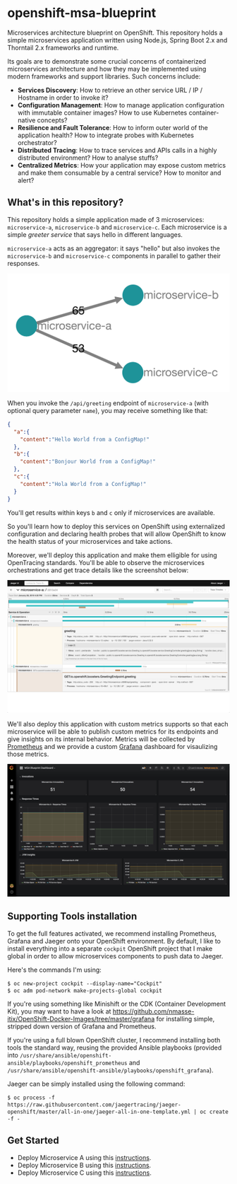 # openshift-msa-blueprint

Microservices architecture blueprint on OpenShift. This repository holds a simple microservices application written using Node.js, Spring Boot 2.x and Thorntail 2.x frameworks and runtime.

Its goals are to demonstrate some crucial concerns of containerized microservices architecture and how they may be implemented using modern frameworks and support libraries. Such concerns include:
* **Services Discovery**: How to retrieve an other service URL / IP / Hostname in order to invoke it?
* **Configuration Management**: How to manage application configuration with immutable container images? How to use Kubernetes container-native concepts?
* **Resilience and Fault Tolerance**: How to inform outer world of the application health? How to integrate probes with Kubernetes orchestrator?
* **Distributed Tracing**: How to trace services and APIs calls in a highly distributed environment? How to analyse stuffs?
* **Centralized Metrics**: How your application may expose custom metrics and make them consumable by a central service? How to monitor and alert?

## What's in this repository?

This repository holds a simple application made of 3 microservices: `microservice-a`, `microservice-b` and `microservice-c`. Each microservice is a simple *greeter service* that says hello in different languages.

`microservice-a` acts as an aggregator: it says "hello" but also invokes the `microservice-b` and `microservice-c` components in parallel to gather their responses.

![Microservices](microservices.png)

When you invoke the `/api/greeting` endpoint of `microservice-a` (with optional query parameter `name`), you may receive something like that:

```json
{
  "a":{
    "content":"Hello World from a ConfigMap!"
  },
  "b":{
    "content":"Bonjour World from a ConfigMap!"
  },
  "c":{
    "content":"Hola World from a ConfigMap!"
  }
}
```

You'll get results within keys `b` and `c` only if microservices are available.

So you'll learn how to deploy this services on OpenShift using externalized configuration and declaring health probes that will allow OpenShift to know the health status of your microservices and take actions.

Moreover, we'll deploy this application and make them elligible for using OpenTracing standards. You'll be able to observe the microservices orchestrations and get trace details like the screenshot below:

![Distributed tracing](jaeger-capture.png)

We'll also deploy this application with custom metrics supports so that each microservice will be able to publish custom metrics for its endpoints and give insights on its internal behavior. Metrics will be collected by [Prometheus](https://prometheus.io) and we provide a custom [Grafana](http://grafana.io) dashboard for visaulizing those metrics.

![Grafana monitoring](grafana-capture.png)

## Supporting Tools installation

To get the full features activated, we recommend installing Prometheus, Grafana and Jaeger onto your OpenShift environment. By default, I like to install everything into a separate `cockpit` OpenShift project that I make global in order to allow microservices components to push data to Jaeger.

Here's the commands I'm using:

```
$ oc new-project cockpit --display-name="Cockpit"
$ oc adm pod-network make-projects-global cockpit
```

If you're using something like Minishift or the CDK (Container Development Kit), you may want to have a look at https://github.com/nmasse-itix/OpenShift-Docker-Images/tree/master/grafana for installing simple, stripped down version of Grafana and Prometheus.

If you're using a full blown OpenShift cluster, I recommend installing both tools the standard way, reusing the provided Ansible playbooks (provided into
`/usr/share/ansible/openshift-ansible/playbooks/openshift_prometheus` and
`/usr/share/ansible/openshift-ansible/playbooks/openshift_grafana`).

Jaeger can be simply installed using the following command:

```
$ oc process -f https://raw.githubusercontent.com/jaegertracing/jaeger-openshift/master/all-in-one/jaeger-all-in-one-template.yml | oc create -f -
```

## Get Started

* Deploy Microservice A using this [instructions](./microservice-a/README.md).
* Deploy Microservice B using this [instructions](./microservice-b/README.md).
* Deploy Microservice C using this [instructions](./microservice-c/README.md).
